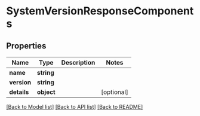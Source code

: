 # SystemVersionResponseComponents

## Properties
Name | Type | Description | Notes
------------ | ------------- | ------------- | -------------
**name** | **string** |  | 
**version** | **string** |  | 
**details** | **object** |  | [optional] 

[[Back to Model list]](../README.md#documentation-for-models) [[Back to API list]](../README.md#documentation-for-api-endpoints) [[Back to README]](../README.md)


